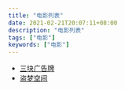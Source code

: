 ```yaml
---
title: "电影列表"
date: 2021-02-21T20:07:11+08:00
description: "电影列表"
tags: ["电影"]
keywords: ["电影"]
---
```


- [三块广告牌](/posts/three-billboards-outside-ebbing-missouri/)
- [盗梦空间](/posts/inception/)
